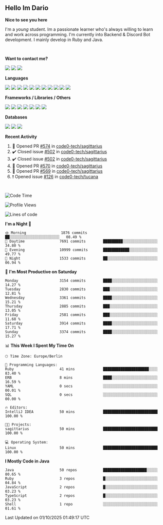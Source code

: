 <h2>Hello Im Dario</h2>

**Nice to see you here**

I'm a *young* student. Im a passionate learner who's always willing to learn and work across
programming. I'm currently into Backend & Discord Bot development. I mainly develop in Ruby and Java.

<br/>

**Want to contact me?**

<a href="https://github.com/knerio"><img src="https://img.shields.io/badge/-Github-blue?style=for-the-badge&logo=github&logoColor=white"/></a> <a href="https://discord.com/users/639416958923702292"><img src="https://img.shields.io/badge/-knerio-blue?style=for-the-badge&logo=discord&logoColor=white"/></a> <a href="https://twitch.tv/dopalos_"><img src="https://img.shields.io/badge/-twitch-blue?style=for-the-badge&logo=twitch&logoColor=white"/></a>

**Languages**

<img src="https://img.shields.io/badge/-Java-blue?style=for-the-badge&logo=java&logoColor=white"/> <img src="https://img.shields.io/badge/-Ruby-blue?style=for-the-badge&logo=Ruby&logoColor=white"/> <img src="https://img.shields.io/badge/-Git-blue?style=for-the-badge&logo=Git&logoColor=white"/> <img src="https://img.shields.io/badge/-HTML-blue?style=for-the-badge&logo=html5&logoColor=white"/> <img src="https://img.shields.io/badge/-CSS-blue?style=for-the-badge&logo=CSS3&logoColor=white"/> <img src="https://img.shields.io/badge/-Javascript-blue?style=for-the-badge&logo=javascript&logoColor=white"/> <img src="https://img.shields.io/badge/-Typescript-blue?style=for-the-badge&logo=TypeScript&logoColor=white"/> <img src="https://img.shields.io/badge/-Kotlin-blue?style=for-the-badge&logo=kotlin&logoColor=white"/> <img src="https://img.shields.io/badge/-SQL-blue?style=for-the-badge&logo=MYSQL&logoColor=white"/> <img src="https://img.shields.io/badge/-Markdown-blue?style=for-the-badge&logo=Markdown&logoColor=white"/> <img src="https://img.shields.io/badge/-JSON-blue?style=for-the-badge&logo=JSON&logoColor=white"/>
<br/>

 **Frameworks / Libraries / Others**

<img src="https://img.shields.io/badge/-Ruby_On_Rails-blue?style=for-the-badge&logo=ruby-on-rails&logoColor=white"/> <img src="https://img.shields.io/badge/-JDA-blue?style=for-the-badge&logo=JDA&logoColor=white"/> <img src="https://img.shields.io/badge/-Bootstrap-blue?style=for-the-badge&logo=Bootstrap&logoColor=white"/> <img src="https://img.shields.io/badge/-Node.JS-blue?style=for-the-badge&logo=node.js&logoColor=white"/> <img src="https://img.shields.io/badge/-React-blue?style=for-the-badge&logo=React&logoColor=white"/> <img src="https://img.shields.io/badge/-Express-blue?style=for-the-badge&logo=Express&logoColor=white"/> <img src="https://img.shields.io/badge/-Next.Js-blue?style=for-the-badge&logo=Next.Js&logoColor=white"/>

**Databases**

<img src="https://img.shields.io/badge/-MongoDB-blue?style=for-the-badge&logo=mongodb&logoColor=white"/> <img src="https://img.shields.io/badge/-MariaDB-blue?style=for-the-badge&logo=MariaDB&logoColor=white"/>
<img src="https://img.shields.io/badge/-PostgreSQL-blue?style=for-the-badge&logo=PostgreSQl&logoColor=white"/>

**Recent Activity**

<!--RECENT_ACTIVITY:start-->
1. 💪 Opened PR [#574](https://github.com/code0-tech/sagittarius/pull/574) in [code0-tech/sagittarius](https://github.com/code0-tech/sagittarius)<br>
2. ✔️ Closed issue [#502](https://github.com/code0-tech/sagittarius/issues/502) in [code0-tech/sagittarius](https://github.com/code0-tech/sagittarius)<br>
3. ✔️ Closed issue [#502](https://github.com/code0-tech/sagittarius/issues/502) in [code0-tech/sagittarius](https://github.com/code0-tech/sagittarius)<br>
4. 💪 Opened PR [#570](https://github.com/code0-tech/sagittarius/pull/570) in [code0-tech/sagittarius](https://github.com/code0-tech/sagittarius)<br>
5. 💪 Opened PR [#569](https://github.com/code0-tech/sagittarius/pull/569) in [code0-tech/sagittarius](https://github.com/code0-tech/sagittarius)<br>
6. ❗️ Opened issue [#126](https://github.com/code0-tech/tucana/issues/126) in [code0-tech/tucana](https://github.com/code0-tech/tucana)<br>
<!--RECENT_ACTIVITY:end-->
 
#

<!--START_SECTION:waka-->
![Code Time](http://img.shields.io/badge/Code%20Time-1%2C282%20hrs%2014%20mins-blue)

![Profile Views](http://img.shields.io/badge/Profile%20Views-0-blue)

![Lines of code](https://img.shields.io/badge/From%20Hello%20World%20I%27ve%20Written-1.6%20million%20lines%20of%20code-blue)

**I'm a Night 🦉** 

```text
🌞 Morning                1876 commits        ██░░░░░░░░░░░░░░░░░░░░░░░   08.49 % 
🌆 Daytime                7691 commits        █████████░░░░░░░░░░░░░░░░   34.80 % 
🌃 Evening                10999 commits       ████████████░░░░░░░░░░░░░   49.77 % 
🌙 Night                  1533 commits        ██░░░░░░░░░░░░░░░░░░░░░░░   06.94 % 
```
📅 **I'm Most Productive on Saturday** 

```text
Monday                   3154 commits        ████░░░░░░░░░░░░░░░░░░░░░   14.27 % 
Tuesday                  2830 commits        ███░░░░░░░░░░░░░░░░░░░░░░   12.81 % 
Wednesday                3361 commits        ████░░░░░░░░░░░░░░░░░░░░░   15.21 % 
Thursday                 2885 commits        ███░░░░░░░░░░░░░░░░░░░░░░   13.05 % 
Friday                   2581 commits        ███░░░░░░░░░░░░░░░░░░░░░░   11.68 % 
Saturday                 3914 commits        ████░░░░░░░░░░░░░░░░░░░░░   17.71 % 
Sunday                   3374 commits        ████░░░░░░░░░░░░░░░░░░░░░   15.27 % 
```


📊 **This Week I Spent My Time On** 

```text
🕑︎ Time Zone: Europe/Berlin

💬 Programming Languages: 
Ruby                     41 mins             █████████████████████░░░░   83.40 % 
ERB                      8 mins              ████░░░░░░░░░░░░░░░░░░░░░   16.59 % 
YAML                     0 secs              ░░░░░░░░░░░░░░░░░░░░░░░░░   00.01 % 
SQL                      0 secs              ░░░░░░░░░░░░░░░░░░░░░░░░░   00.00 % 

🔥 Editors: 
IntelliJ IDEA            50 mins             █████████████████████████   100.00 % 

🐱‍💻 Projects: 
sagittarius              50 mins             █████████████████████████   100.00 % 

💻 Operating System: 
Linux                    50 mins             █████████████████████████   100.00 % 
```

**I Mostly Code in Java** 

```text
Java                     50 repos            ████████████████████░░░░░   80.65 % 
Ruby                     3 repos             █░░░░░░░░░░░░░░░░░░░░░░░░   04.84 % 
JavaScript               2 repos             █░░░░░░░░░░░░░░░░░░░░░░░░   03.23 % 
TypeScript               2 repos             █░░░░░░░░░░░░░░░░░░░░░░░░   03.23 % 
Shell                    1 repo              ░░░░░░░░░░░░░░░░░░░░░░░░░   01.61 % 
```




 Last Updated on 01/10/2025 01:49:17 UTC
<!--END_SECTION:waka-->

